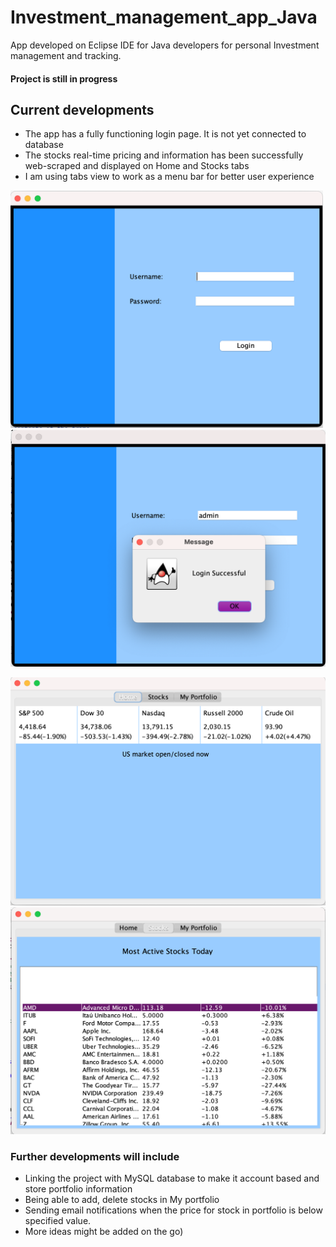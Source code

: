 # Investment_management_app_Java
App developed on Eclipse IDE for Java developers for personal Investment management and tracking. 

#### Project is still in progress

## Current developments
- The app has a fully functioning login page. It is not yet connected to database 
- The stocks real-time pricing and information has been successfully web-scraped and displayed on Home and Stocks tabs
- I am using tabs view to work as a menu bar for better user experience 

<p>
  <img src="screenshots/login_page.png" width = 500px />
  <img src="screenshots/login_success.png"  /> 
</p>

<p>
  <img src="screenshots/dashboard.png"/>
  <img src="screenshots/all_stocks_table.png"  /> 
</p>

### Further developments will include 
- Linking the project with MySQL database to make it account based and store portfolio information 
- Being able to add, delete stocks in My portfolio 
- Sending email notifications when the price for stock in portfolio is below specified value. 
- More ideas might be added on the go)
